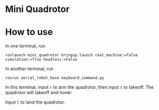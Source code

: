 # Mini Quadrotor

# How to use

In one terminal, run

`roslaunch mini_quadrotor bringup.launch real_machine:=false simulation:=True headless:=False`

In another terminal, run

`rosrun aerial_robot_base keyboard_command.py`

In this terminal, input `r` to arm the quadrotor, then input `t` to takeoff. The quadrotor will takeoff and hover.

Input `l` to land the quadrotor.
